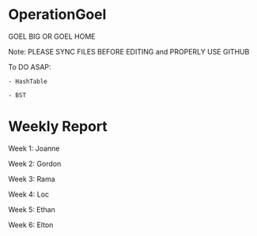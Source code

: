 OperationGoel
=============

GOEL BIG OR GOEL HOME

Note: PLEASE SYNC FILES BEFORE EDITING and PROPERLY USE GITHUB

To DO ASAP:
	
	- HashTable
	
	- BST

Weekly Report
=============

Week 1: Joanne

Week 2: Gordon

Week 3: Rama

Week 4: Loc

Week 5: Ethan

Week 6: Elton